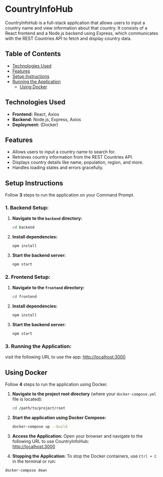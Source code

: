 # CountryInfoHub

CountryInfoHub is a full-stack application that allows users to input a country name and view information about that country. It consists of a React frontend and a Node.js backend using Express, which communicates with the REST Countries API to fetch and display country data.

## Table of Contents
- [Technologies Used](#technologies-used)
- [Features](#features)
- [Setup Instructions](#setup-instructions)
- [Running the Application](#running-the-application)
  - [Using Docker](#using-docker)

## Technologies Used
- **Frontend:** React, Axios
- **Backend:** Node.js, Express, Axios
- **Deployment:** (Docker)

## Features
- Allows users to input a country name to search for.
- Retrieves country information from the REST Countries API.
- Displays country details like name, population, region, and more.
- Handles loading states and errors gracefully.

## Setup Instructions

Follow **3** steps to run the application on your Command Prompt.

### 1. Backend Setup:
1. **Navigate to the `backend` directory:**
   ```bash
   cd backend
2. **Install dependencies:**
   ```bash
   npm install
3. **Start the backend server:**
   ```bash
   npm start
   
### 2. Frontend Setup:
1. **Navigate to the `frontend` directory:**
   ```bash
   cd frontend
2. **Install dependencies:**
   ```bash
   npm install
3. **Start the backend server:**
   ```bash
   npm start
### 3. Running the Application:
visit the following URL to use the app:
   [http://localhost:3000](http://localhost:3000)


## Using Docker
Follow **4** steps to run the application using Docker.

1. **Navigate to the project root directory** (where your `docker-compose.yml` file is located):
   ```bash
   cd /path/to/project/root
2. **Start the application using Docker Compose:**
   ```bash
   docker-compose up --build
3. **Access the Application:**
Open your browser and navigate to the following URL to use CountryInfoHub:  
[http://localhost:3000](http://localhost:3000)

4. **Stopping the Application:**
To stop the Docker containers, use `Ctrl + C` in the terminal or run:
```bash
docker-compose down

